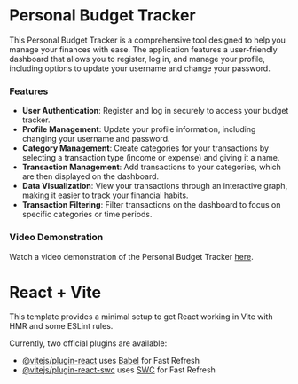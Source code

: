 # Personal Budget Tracker

This Personal Budget Tracker is a comprehensive tool designed to help you manage your finances with ease. The application features a user-friendly dashboard that allows you to register, log in, and manage your profile, including options to update your username and change your password.

### Features
- **User Authentication**: Register and log in securely to access your budget tracker.
- **Profile Management**: Update your profile information, including changing your username and password.
- **Category Management**: Create categories for your transactions by selecting a transaction type (income or expense) and giving it a name.
- **Transaction Management**: Add transactions to your categories, which are then displayed on the dashboard.
- **Data Visualization**: View your transactions through an interactive graph, making it easier to track your financial habits.
- **Transaction Filtering**: Filter transactions on the dashboard to focus on specific categories or time periods.

### Video Demonstration
Watch a video demonstration of the Personal Budget Tracker [here](https://drive.google.com/file/d/1BU242ouLkOgG87qHLpv2wI_f74givTDW/view?usp=sharing).




# React + Vite

This template provides a minimal setup to get React working in Vite with HMR and some ESLint rules.

Currently, two official plugins are available:

- [@vitejs/plugin-react](https://github.com/vitejs/vite-plugin-react/blob/main/packages/plugin-react/README.md) uses [Babel](https://babeljs.io/) for Fast Refresh
- [@vitejs/plugin-react-swc](https://github.com/vitejs/vite-plugin-react-swc) uses [SWC](https://swc.rs/) for Fast Refresh
